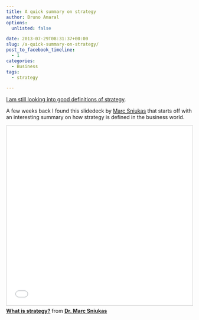 ```yaml
---
title: A quick summary on strategy
author: Bruno Amaral
options:
  unlisted: false

date: 2013-07-29T08:31:37+00:00
slug: /a-quick-summary-on-strategy/
post_to_facebook_timeline:
  - 1
categories:
  - Business
tags:
  - strategy

---
```

[I am still looking into good definitions of strategy][1].

A few weeks back I found this slidedeck by [Marc Sniukas][2] that starts off with an interesting summary on how strategy is defined in the business world.

<iframe src="//www.slideshare.net/slideshow/embed_code/key/1Ah9FNkfkzZIm6" width="595" height="485" frameborder="0" marginwidth="0" marginheight="0" scrolling="no" style="border:1px solid #CCC; border-width:1px; margin-bottom:5px; max-width: 100%;" allowfullscreen> </iframe> <div style="margin-bottom:5px"> <strong> <a href="//www.slideshare.net/sniukas/what-is-strategy-1687829" title="What is strategy?" target="_blank">What is strategy?</a> </strong> from <strong><a href="https://www.slideshare.net/sniukas" target="_blank">Dr. Marc Sniukas</a></strong> </div>

[1]: /what-is-strategy/ "What is strategy?"
[2]: https://www.sniukas.com/
